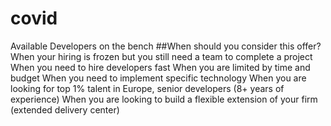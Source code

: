 # covid
Available Developers on the bench
##When should you consider this offer?
When your hiring is frozen but you still need a team to complete a project 
When you need to hire developers fast
When you are limited by time and budget
When you need to implement specific technology
When you are looking for top 1% talent in Europe, senior developers (8+ years of experience) 
When you are looking to build a flexible extension of your firm (extended delivery center)
